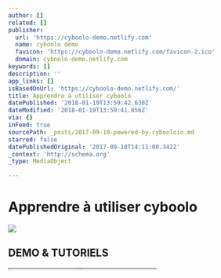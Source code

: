 ```yaml
---
author: []
related: []
publisher:
  url: 'https://cyboolo-demo.netlify.com'
  name: cyboolo démo
  favicon: 'https://cyboolo-demo.netlify.com/favicon-2.ico'
  domain: cyboolo-demo.netlify.com
keywords: []
description: ''
app_links: []
isBasedOnUrl: 'https://cyboolo-demo.netlify.com/'
title: Apprendre à utiliser cyboolo
datePublished: '2018-01-19T13:59:42.630Z'
dateModified: '2018-01-19T13:59:41.856Z'
via: {}
inFeed: true
sourcePath: _posts/2017-09-10-powered-by-cybooloio.md
starred: false
datePublishedOriginal: '2017-09-10T14:11:00.342Z'
_context: 'http://schema.org'
_type: MediaObject

---
```

# Apprendre à utiliser cyboolo

<article style=""><img src="https://s3-us-west-2.amazonaws.com/the-grid-img/p/4358c06e6a3fbae41cf5e25c286cebf77f1705af.png" /><h1>DEMO &amp; TUTORIELS</h1></article>

<iframe src="https://the-grid.github.io/ed-userhtml/?g=eJxVUj1v6zAM3P0rDC-SAUPuXEUdCnQo8NDlva0oClaiExWO5Ep0nCDwf3_yV9NOBnlnHu_E3QHBPGS7qIPt6IE3vdNkvePl9QQhH9RgnfGDnAqr1SCeHWHQ_ihtw-nSoW-mvlLF9mdRXq3mLCAQgT68Q-qegHxgpZyAvjNAyCq7DvqLRNbtYylHbCPOskYZr_sjOlqE1Y-1rNAcwn5GYzlKK77U61v66Bsr4XFifomuj4elHOVteWXlxs3b1WpURuhpa3xqcRrO2RJK2juKyapihGeqP-EEK5IAiBenFYUeUxGDVuxA1MX7uh6s2SOJzaewfm3VmATuYOjZ7O6chFN3VY2Pl3-wf4Ej3vRf797kWXQQEv7iDaaZEQM9YuMD8lidU3bpOQaxRP50Srzy-qvkzLvWg2FVuwWdcGNm8I-NhA4DZyulaiAxEnEcS17u6vU6sl29nsuHN5fb1WTLkXzHy4sP76mo8muW59B179bc58XmusjGUmY_h87T_gNJG-gH" height="1" style=""></iframe>